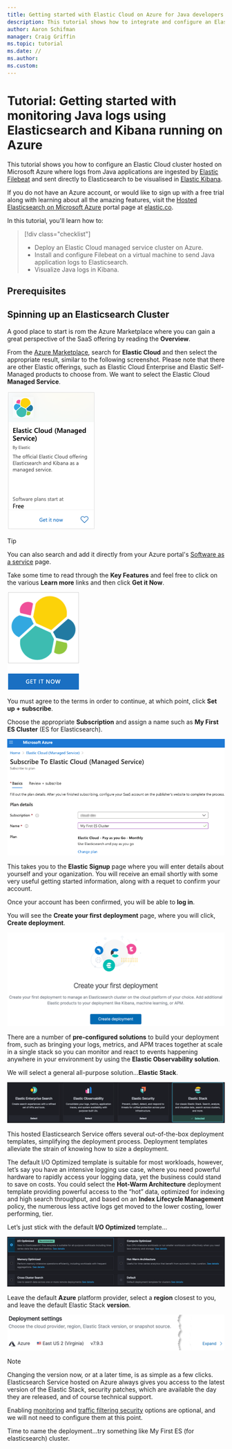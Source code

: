 ```yaml
---
title: Getting started with Elastic Cloud on Azure for Java developers
description: This tutorial shows how to integrate and configure an Elastic Cloud managed service running on Azure for Java developers .
author: Aaron Schifman
manager: Craig Griffin
ms.topic: tutorial
ms.date: //
ms.author:
ms.custom:
---
```


# Tutorial: Getting started with monitoring Java logs using Elasticsearch and Kibana running on Azure

This tutorial shows you how to configure an Elastic Cloud cluster hosted on Microsoft Azure where logs from Java applications are ingested by [Elastic Filebeat](https://www.elastic.co/beats/filebeat) and sent directly to Elasticsearch to be visualised in [Elastic Kibana](https://www.elastic.co/kibana).

If you do not have an Azure account, or would like to sign up with a free trial along with learning about all the amazing features, visit the [Hosted Elasticsearch on Microsoft Azure](https://www.elastic.co/azure) portal page at [elastic.co](https://www.elastic.co/azure).

In this tutorial, you'll learn how to:

> [!div class="checklist"]
> * Deploy an Elastic Cloud managed service cluster on Azure.
> * Install and configure Filebeat on a virtual machine to send Java application logs to Elasticsearch.
> * Visualize Java logs in Kibana.

## Prerequisites

## Spinning up an Elasticsearch Cluster

A good place to start is rom the Azure Marketplace where you can gain a great perspective of the SaaS offering by reading the **Overview**.

From the [Azure Marketplace](https://azuremarketplace.microsoft.com), search for **Elastic Cloud** and then select the appropriate result, similar to the following screenshot. Please note that there are other Elastic offerings, such as Elastic Cloud Enterprise and Elastic Self-Managed products to choose from. We want to select the Elastic Cloud **Managed Service**.

![Elasticsearch Service](media/java-get-started-with-elasticsearch/elasticsearch-marketplace-listing.png)

> [!TIP]
> You can also search and add it directly from your Azure portal's [Software as a service](https://portal.azure.com/#blade/HubsExtension/BrowseResourceBlade/resourceType/Microsoft.SaaS%2Fsaasresources) page.

Take some time to read through the **Key Features** and feel free to click on the various **Learn more** links and then click **Get it Now**.

![GET IT NOW](media/java-get-started-with-elasticsearch/get-it-now.png)

You must agree to the terms in order to continue, at which point, click **Set up + subscribe**.

Choose the appropriate **Subscription** and assign a name such as **My First ES Cluster** (ES for Elasticsearch).

![Plan details](media/java-get-started-with-elasticsearch/plan-details.png)

This takes you to the **Elastic Signup** page where you will enter details about yourself and your oganization. You will receive an email shortly with some very useful getting started information, along with a requet to confirm your account.

Once your account has been confirmed, you will be able to **log in**.

You will see the **Create your first deployment** page, where you will click, **Create deployment**.

![Create Deployment](media/java-get-started-with-elasticsearch/create-deployment.png)

There are a number of **pre-configured solutions** to build your deployment from, such as bringing your logs, metrics, and APM traces together at scale in a single stack so you can monitor and react to events happening anywhere in your environment by using the **Elastic Observability solution**.

We will select a general all-purpose solution...**Elastic Stack**.

![Elastic Stack Solution](media/java-get-started-with-elasticsearch/select-elastic-stack.png)

This hosted Elasticsearch Service offers several out-of-the-box deployment templates, simplifying the deployment process. Deployment templates alleviate the strain of knowing how to size a deployment.

The default I/O Optimized template is suitable for most workloads, however, let’s say you have an intensive logging use case, where you need powerful hardware to rapidly access your logging data, yet the business could stand to save on costs. You could select the **Hot-Warm Architecture** deployment template providing powerful access to the “hot” data, optimized for indexing and high search throughput, and based on an **Index Lifecycle Management** policy, the numerous less active logs get moved to the lower costing, lower performing, tier.

Let’s just stick with the default **I/O Optimized** template...

![I/O Optimized Template](media/java-get-started-with-elasticsearch/io-optimized-template.png)

Leave the default **Azure** platform provider, select a **region** closest to you, and leave the default Elastic Stack **version**.

![Deployment Settings](media/java-get-started-with-elasticsearch/deployment-settings.png)

> [!NOTE]
> Changing the version now, or at a later time, is as simple as a few clicks.
Elasticsearch Service hosted on Azure always gives you access to the latest version of the Elastic Stack, security patches, which are available the day they are released, and of course technical support.

Enabling [monitoring](https://www.elastic.co/guide/en/cloud/current/ec-enable-monitoring.html) and [traffic filtering security](https://www.elastic.co/guide/en/cloud/current/ec-traffic-filtering-deployment-configuration.html) options are optional, and we will not need to configure them at this point.

Time to name the deployment...try something like My First ES (for elasticsearch) cluster.
